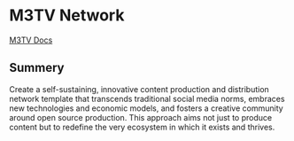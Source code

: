 # M3TV Network

[M3TV Docs](https://hackmd.io/@boomboxhead/m3tv-dev/)

## Summery
Create a self-sustaining, innovative content production and distribution network template that transcends traditional social media norms, embraces new technologies and economic models, and fosters a creative community around open source production. This approach aims not just to produce content but to redefine the very ecosystem in which it exists and thrives.
